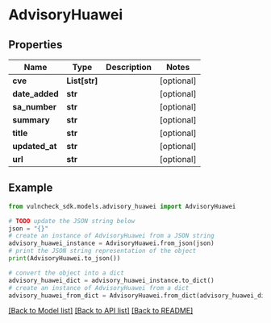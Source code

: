 # AdvisoryHuawei


## Properties

Name | Type | Description | Notes
------------ | ------------- | ------------- | -------------
**cve** | **List[str]** |  | [optional] 
**date_added** | **str** |  | [optional] 
**sa_number** | **str** |  | [optional] 
**summary** | **str** |  | [optional] 
**title** | **str** |  | [optional] 
**updated_at** | **str** |  | [optional] 
**url** | **str** |  | [optional] 

## Example

```python
from vulncheck_sdk.models.advisory_huawei import AdvisoryHuawei

# TODO update the JSON string below
json = "{}"
# create an instance of AdvisoryHuawei from a JSON string
advisory_huawei_instance = AdvisoryHuawei.from_json(json)
# print the JSON string representation of the object
print(AdvisoryHuawei.to_json())

# convert the object into a dict
advisory_huawei_dict = advisory_huawei_instance.to_dict()
# create an instance of AdvisoryHuawei from a dict
advisory_huawei_from_dict = AdvisoryHuawei.from_dict(advisory_huawei_dict)
```
[[Back to Model list]](../README.md#documentation-for-models) [[Back to API list]](../README.md#documentation-for-api-endpoints) [[Back to README]](../README.md)


